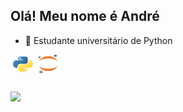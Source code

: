 ## Olá! Meu nome é André

- 🌱 Estudante universitário de Python

<img align="center" alt="Nine-Python" height="30" width="40" src="https://raw.githubusercontent.com/devicons/devicon/master/icons/python/python-original.svg"><img align="center" alt="Nine-Python" height="30" width="40" src="https://raw.githubusercontent.com/devicons/devicon/master/icons/jupyter/jupyter-original.svg">
          
##
<div>
  <a href="https://wa.me/559193464530" target="_blank"><img src="https://img.shields.io/badge/WhatsApp-25D366?style=for-the-badge&logo=whatsapp&logoColor=white" target="_blank"></a>

